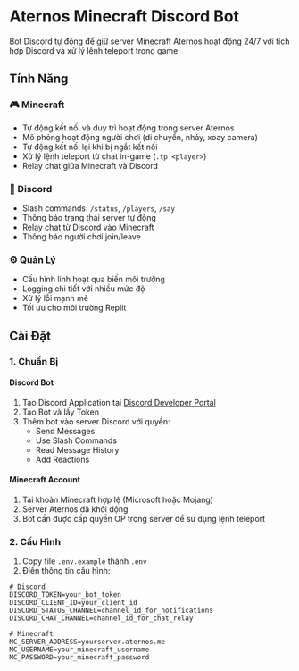 # Aternos Minecraft Discord Bot

Bot Discord tự động để giữ server Minecraft Aternos hoạt động 24/7 với tích hợp Discord và xử lý lệnh teleport trong game.

## Tính Năng

### 🎮 Minecraft
- Tự động kết nối và duy trì hoạt động trong server Aternos
- Mô phỏng hoạt động người chơi (di chuyển, nhảy, xoay camera)
- Tự động kết nối lại khi bị ngắt kết nối
- Xử lý lệnh teleport từ chat in-game (`.tp <player>`)
- Relay chat giữa Minecraft và Discord

### 💬 Discord
- Slash commands: `/status`, `/players`, `/say`
- Thông báo trạng thái server tự động
- Relay chat từ Discord vào Minecraft
- Thông báo người chơi join/leave

### ⚙️ Quản Lý
- Cấu hình linh hoạt qua biến môi trường
- Logging chi tiết với nhiều mức độ
- Xử lý lỗi mạnh mẽ
- Tối ưu cho môi trường Replit

## Cài Đặt

### 1. Chuẩn Bị

#### Discord Bot
1. Tạo Discord Application tại [Discord Developer Portal](https://discord.com/developers/applications)
2. Tạo Bot và lấy Token
3. Thêm bot vào server Discord với quyền:
   - Send Messages
   - Use Slash Commands
   - Read Message History
   - Add Reactions

#### Minecraft Account
1. Tài khoản Minecraft hợp lệ (Microsoft hoặc Mojang)
2. Server Aternos đã khởi động
3. Bot cần được cấp quyền OP trong server để sử dụng lệnh teleport

### 2. Cấu Hình

1. Copy file `.env.example` thành `.env`
2. Điền thông tin cấu hình:

```env
# Discord
DISCORD_TOKEN=your_bot_token
DISCORD_CLIENT_ID=your_client_id
DISCORD_STATUS_CHANNEL=channel_id_for_notifications
DISCORD_CHAT_CHANNEL=channel_id_for_chat_relay

# Minecraft
MC_SERVER_ADDRESS=yourserver.aternos.me
MC_USERNAME=your_minecraft_username
MC_PASSWORD=your_minecraft_password
